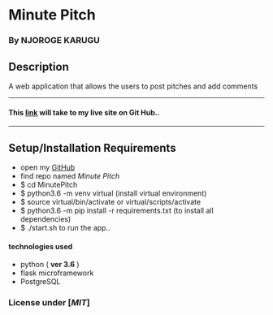 # Minute Pitch

### By **NJOROGE KARUGU**

## Description
A web application that allows the users to post pitches and add comments 

---

#### This [link](https://github.com/6UK/Pitch) will take to my live site on Git Hub..

---

## Setup/Installation Requirements

* open my [GitHub](https://github.com/6UK/Pitch)
* find repo named *Minute Pitch*
* $ cd MinutePitch
* $ python3.6 -m venv virtual (install virtual environment)
* $ source virtual/bin/activate or virtual/scripts/activate
* $ python3.6 -m pip install -r requirements.txt (to install all dependencies)
* $ ./start.sh to run the app..

#### technologies used 
* python ( **ver 3.6** )
* flask microframework
* PostgreSQL


### License under [***MIT***]

